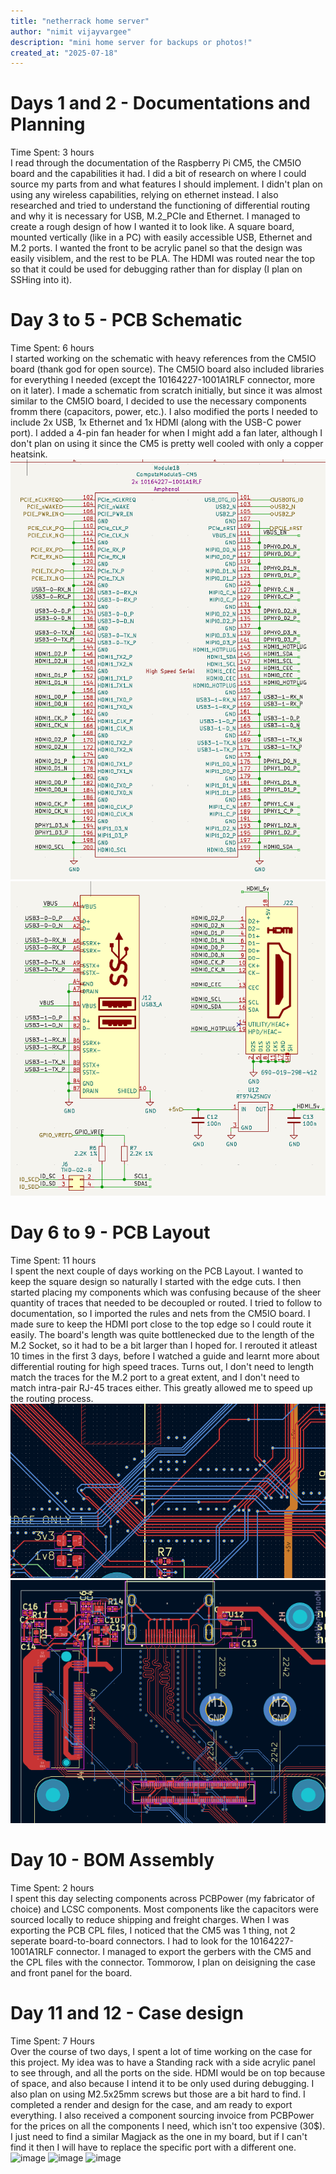 ```yaml
---
title: "netherrack home server"
author: "nimit vijayvargee"
description: "mini home server for backups or photos!"
created_at: "2025-07-18"
---
```


# Days 1 and 2 - Documentations and Planning
Time Spent: 3 hours \
I read through the documentation of the Raspberry Pi CM5, the CM5IO board and the capabilities it had. I did a bit of research on where I could source my parts from and what features I should implement. I didn't plan on using any wireless capabilities, relying on ethernet instead. I also researched and tried to understand the functioning of differential routing and why it is necessary for USB, M.2_PCIe and Ethernet. I managed to create a rough design of how I wanted it to look like. A square board, mounted vertically (like in a PC) with easily accessible USB, Ethernet and M.2 ports. I wanted the front to be acrylic panel so that the design was easily visiblem, and the rest to be PLA. The HDMI was routed near the top so that it could be used for debugging rather than for display (I plan on SSHing into it).

# Day 3 to 5 - PCB Schematic
Time Spent: 6 hours \
I started working on the schematic with heavy references from the CM5IO board (thank god for open source). The CM5IO board also included libraries for everything I needed (except the 10164227-1001A1RLF connector, more on it later). I made a schematic from scratch initially, but since it was almost similar to the CM5IO board, I decided to use the necessary components fromm there (capacitors, power, etc.). I also modified the ports I needed to include 2x USB, 1x Ethernet and 1x HDMI (along with the USB-C power port). I added a 4-pin fan header for when I might add a fan later, although I don't plan on using it since the CM5 is pretty well cooled with only a copper heatsink.
![highspeed](/assets/highspeed.png)
![USB and HDMI](/assets/usbhdmi.png)

# Day 6 to 9 - PCB Layout
Time Spent: 11 hours \
I spent the next couple of days working on the PCB Layout. I wanted to keep the square design so naturally I started with the edge cuts. I then started placing my components which was confusing because of the sheer quantity of traces that needed to be decoupled or routed. I tried to follow to documentation, so I imported the rules and nets from the CM5IO board. I made sure to keep the HDMI port close to the top edge so I could route it easily. The board's length was quite bottlenecked due to the length of the M.2 Socket, so it had to be a bit larger than I hoped for. I rerouted it atleast 10 times in the first 3 days, before I watched a guide and learnt more about differential routing for high speed traces. Turns out, I don't need to length match the traces for the M.2 port to a great extent, and I don't need to match intra-pair RJ-45 traces either. This greatly allowed me to speed up the routing process. 
![traces for ethernet and usb](/assets/pcb_eth_usb_trace.png)
![HDMI, PCIe](/assets/pcb_hdmi_pcie_trace.png)
# Day 10 - BOM Assembly
Time Spent: 2 hours \
I spent this day selecting components across PCBPower (my fabricator of choice) and LCSC components. Most components like the capacitors were sourced locally to reduce shipping and freight charges. When I was exporting the PCB CPL files, I noticed that the CM5 was 1 thing, not 2 seperate board-to-board connectors. I had to look for the 10164227-1001A1RLF connector. I managed to export the gerbers with the CM5 and the CPL files with the connector. Tommorow, I plan on deisigning the case and front panel for the board.

# Day 11 and 12 - Case design
Time Spent: 7 Hours \
Over the course of two days, I spent a lot of time working on the case for this project. My idea was to have a Standing rack with a side acrylic panel to see through, and all the ports on the side. HDMI would be on top because of space, and also because I intend it to be only used during debugging. I also plan on using M2.5x25mm screws but those are a bit hard to find. I completed a render and design for the case, and am ready to export everything. I also received a component sourcing invoice from PCBPower for the prices on all the components I need, which isn't too expensive (30$). I just need to find a similar Magjack as the one in my board, but if I can't find it then I will have to replace the specific port with a different one. \
<img width="720" height="437" alt="image" src="https://github.com/user-attachments/assets/f4855b87-28c5-48d0-a9fa-3dbcebd1291a" />
<img width="720" height="389" alt="image" src="https://github.com/user-attachments/assets/6b9ad101-41f8-4f08-b906-6092a44008f1" />
<img width="720" height="461" alt="image" src="https://github.com/user-attachments/assets/008ca6db-5a43-4972-8ae2-731dcaf3c1c6" />
